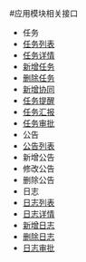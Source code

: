 #应用模块相关接口
* 任务
 * [任务列表](./tasks.md)
 * [任务详情](./tasks.md)
 * [新增任务](./tasks.md)
 * [删除任务](./tasks.md)
 * [新增协同](./tasks.md)
 * [任务提醒](./tasks.md)
 * [任务汇报](./tasks.md)
 * [任务审批](./tasks.md)
* 公告
 * [公告列表](./notice.md)
 * 新增公告
 * 修改公告
 * 删除公告
* 日志
 * [日志列表](./worklogs.md)
 * [日志详情](./worklogs.md)
 * [新增日志](./worklogs.md)
 * [删除日志](./worklogs.md)
 * [日志审批](./worklogs.md)